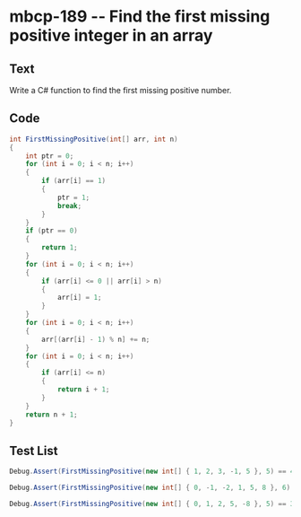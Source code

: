 # mbcp-189 -- Find the first missing positive integer in an array

## Text

Write a C# function to find the first missing positive number.

## Code

```csharp
int FirstMissingPositive(int[] arr, int n) 
{ 
    int ptr = 0; 
    for (int i = 0; i < n; i++) 
    { 
        if (arr[i] == 1) 
        { 
            ptr = 1; 
            break; 
        } 
    } 
    if (ptr == 0) 
    { 
        return 1; 
    } 
    for (int i = 0; i < n; i++) 
    { 
        if (arr[i] <= 0 || arr[i] > n) 
        { 
            arr[i] = 1; 
        } 
    } 
    for (int i = 0; i < n; i++) 
    { 
        arr[(arr[i] - 1) % n] += n; 
    } 
    for (int i = 0; i < n; i++) 
    { 
        if (arr[i] <= n) 
        { 
            return i + 1; 
        } 
    } 
    return n + 1; 
}
```

## Test List

```csharp
Debug.Assert(FirstMissingPositive(new int[] { 1, 2, 3, -1, 5 }, 5) == 4);
```

```csharp
Debug.Assert(FirstMissingPositive(new int[] { 0, -1, -2, 1, 5, 8 }, 6) == 2);
```

```csharp
Debug.Assert(FirstMissingPositive(new int[] { 0, 1, 2, 5, -8 }, 5) == 3);
```
